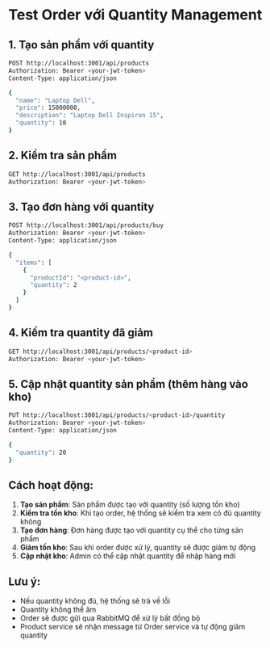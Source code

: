 # Test Order với Quantity Management

## 1. Tạo sản phẩm với quantity
```bash
POST http://localhost:3001/api/products
Authorization: Bearer <your-jwt-token>
Content-Type: application/json

{
  "name": "Laptop Dell",
  "price": 15000000,
  "description": "Laptop Dell Inspiron 15",
  "quantity": 10
}
```

## 2. Kiểm tra sản phẩm
```bash
GET http://localhost:3001/api/products
Authorization: Bearer <your-jwt-token>
```

## 3. Tạo đơn hàng với quantity
```bash
POST http://localhost:3001/api/products/buy
Authorization: Bearer <your-jwt-token>
Content-Type: application/json

{
  "items": [
    {
      "productId": "<product-id>",
      "quantity": 2
    }
  ]
}
```

## 4. Kiểm tra quantity đã giảm
```bash
GET http://localhost:3001/api/products/<product-id>
Authorization: Bearer <your-jwt-token>
```

## 5. Cập nhật quantity sản phẩm (thêm hàng vào kho)
```bash
PUT http://localhost:3001/api/products/<product-id>/quantity
Authorization: Bearer <your-jwt-token>
Content-Type: application/json

{
  "quantity": 20
}
```

## Cách hoạt động:

1. **Tạo sản phẩm**: Sản phẩm được tạo với quantity (số lượng tồn kho)
2. **Kiểm tra tồn kho**: Khi tạo order, hệ thống sẽ kiểm tra xem có đủ quantity không
3. **Tạo đơn hàng**: Đơn hàng được tạo với quantity cụ thể cho từng sản phẩm
4. **Giảm tồn kho**: Sau khi order được xử lý, quantity sẽ được giảm tự động
5. **Cập nhật kho**: Admin có thể cập nhật quantity để nhập hàng mới

## Lưu ý:
- Nếu quantity không đủ, hệ thống sẽ trả về lỗi
- Quantity không thể âm
- Order sẽ được gửi qua RabbitMQ để xử lý bất đồng bộ
- Product service sẽ nhận message từ Order service và tự động giảm quantity